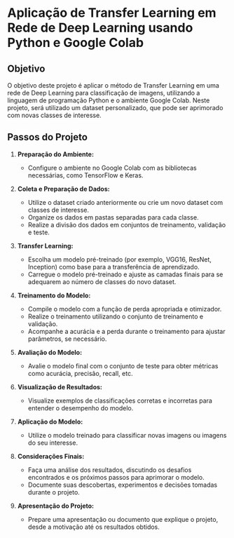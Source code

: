 # Aplicação de Transfer Learning em Rede de Deep Learning usando Python e Google Colab

## Objetivo

O objetivo deste projeto é aplicar o método de Transfer Learning em uma rede de Deep Learning para classificação de imagens, utilizando a linguagem de programação Python e o ambiente Google Colab. Neste projeto, será utilizado um dataset personalizado, que pode ser aprimorado com novas classes de interesse.

## Passos do Projeto

1. **Preparação do Ambiente:**
    - Configure o ambiente no Google Colab com as bibliotecas necessárias, como TensorFlow e Keras.

2. **Coleta e Preparação de Dados:**
    - Utilize o dataset criado anteriormente ou crie um novo dataset com classes de interesse.
    - Organize os dados em pastas separadas para cada classe.
    - Realize a divisão dos dados em conjuntos de treinamento, validação e teste.

3. **Transfer Learning:**
    - Escolha um modelo pré-treinado (por exemplo, VGG16, ResNet, Inception) como base para a transferência de aprendizado.
    - Carregue o modelo pré-treinado e ajuste as camadas finais para se adequarem ao número de classes do novo dataset.

4. **Treinamento do Modelo:**
    - Compile o modelo com a função de perda apropriada e otimizador.
    - Realize o treinamento utilizando o conjunto de treinamento e validação.
    - Acompanhe a acurácia e a perda durante o treinamento para ajustar parâmetros, se necessário.

5. **Avaliação do Modelo:**
    - Avalie o modelo final com o conjunto de teste para obter métricas como acurácia, precisão, recall, etc.

6. **Visualização de Resultados:**
    - Visualize exemplos de classificações corretas e incorretas para entender o desempenho do modelo.

7. **Aplicação do Modelo:**
    - Utilize o modelo treinado para classificar novas imagens ou imagens do seu interesse.

8. **Considerações Finais:**
    - Faça uma análise dos resultados, discutindo os desafios encontrados e os próximos passos para aprimorar o modelo.
    - Documente suas descobertas, experimentos e decisões tomadas durante o projeto.

9. **Apresentação do Projeto:**
    - Prepare uma apresentação ou documento que explique o projeto, desde a motivação até os resultados obtidos.
